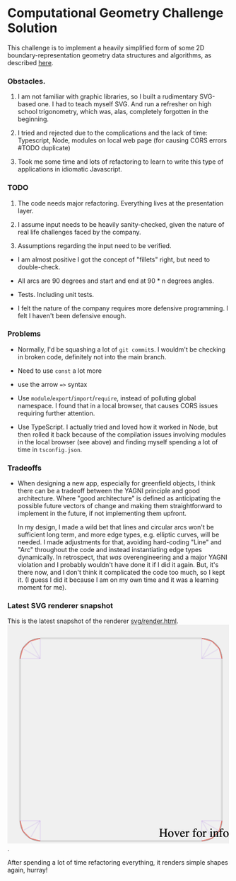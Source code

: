 

# Computational Geometry Challenge Solution

This challenge is to implement a heavily simplified form of some 2D
boundary-representation geometry data structures and algorithms, as described [here](GeometryTakeHome.md).


### Obstacles. 

1. I am not familiar with graphic libraries, so I built a rudimentary SVG-based one. I had to teach myself SVG. And run a refresher on high school trigonometry, which was, alas, completely forgotten in the beginning.

2. I tried and rejected due to the complications and the lack of time: Typescript, Node, modules on local web page (for causing CORS errors #TODO duplicate)

3. Took me some time and lots of refactoring to learn to write this type of applications in idiomatic Javascript. 





### TODO

1. The code needs major refactoring. Everything lives at the presentation layer.

2. I assume input needs to be heavily sanity-checked, given the nature of real life challenges faced by the company.

3. Assumptions regarding the input need to be verified.

 *  I am almost positive I got the concept of "fillets" right, but need to double-check.

 * All arcs are 90 degrees and start and end at 90 * n degrees angles.
 
 * Tests. Including unit tests.
 
 * I felt the nature of the company requires more defensive programming. I felt I haven't been defensive enough.

### Problems

* Normally, I'd be squashing a lot of `git commit`s. I wouldm't be checking in broken code, definitely not into the main branch.

* Need to use `const` a lot more

* use the arrow `=>` syntax

* Use `module`/`export`/`import`/`require`, instead of polluting global namespace. I found that in a local browser, that causes CORS issues requiring further attention.

* Use TypeScript. I actually tried and loved how it worked in Node, but then rolled it back because of the compilation issues involving modules in the local browser (see above) and finding myself spending a lot of time in `tsconfig.json`. 

### Tradeoffs

* When designing a new app, especially for greenfield objects, I think there can be a tradeoff between the YAGNI principle and good architecture. Where "good architecture" is defined as anticipating the possible future vectors of change and making them straightforward to implement in the future, if not implementing them upfront.

    In my design, I made a wild bet that lines and circular arcs won't be sufficient long term, and more edge types, e.g. elliptic curves, will be needed. I made adjustments for that, avoiding hard-coding "Line" and "Arc" throughout the code and instead instantiating edge types dynamically. In retrospect, that *was* overengineering and a major YAGNI violation and I probably wouldn't have done it if I did it again. But, it's there now, and I don't think it complicated the code too much, so I kept it. (I guess I did it because I am on my own time and it was a learning moment for me).
    


### Latest SVG renderer snapshot

This is the latest snapshot of the  renderer [svg/render.html](svg/render.html).
![Snapshot](svg/snapshot.png).

After spending a lot of time refactoring everything, it renders simple shapes again, hurray!






